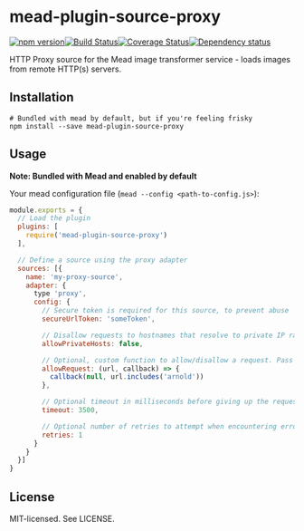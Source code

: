 # mead-plugin-source-proxy

[![npm version](http://img.shields.io/npm/v/mead-plugin-source-proxy.svg?style=flat-square)](http://browsenpm.org/package/mead-plugin-source-proxy)[![Build Status](http://img.shields.io/travis/rexxars/mead-plugin-source-proxy/master.svg?style=flat-square)](https://travis-ci.org/rexxars/mead-plugin-source-proxy)[![Coverage Status](https://img.shields.io/coveralls/rexxars/mead-plugin-source-proxy/master.svg?style=flat-square)](https://coveralls.io/github/rexxars/mead-plugin-source-proxy)[![Dependency status](https://img.shields.io/david/rexxars/mead-plugin-source-proxy.svg?style=flat-square)](https://david-dm.org/rexxars/mead-plugin-source-proxy)

HTTP Proxy source for the Mead image transformer service - loads images from remote HTTP(s) servers.

## Installation

```shell
# Bundled with mead by default, but if you're feeling frisky
npm install --save mead-plugin-source-proxy
```

## Usage

**Note: Bundled with Mead and enabled by default**

Your mead configuration file (`mead --config <path-to-config.js>`):

```js
module.exports = {
  // Load the plugin
  plugins: [
    require('mead-plugin-source-proxy')
  ],

  // Define a source using the proxy adapter
  sources: [{
    name: 'my-proxy-source',
    adapter: {
      type 'proxy',
      config: {
        // Secure token is required for this source, to prevent abuse
        secureUrlToken: 'someToken',

        // Disallow requests to hostnames that resolve to private IP ranges (disallowed by default)
        allowPrivateHosts: false,

        // Optional, custom function to allow/disallow a request. Pass bool as second argument to the callback
        allowRequest: (url, callback) => {
          callback(null, url.includes('arnold'))
        },

        // Optional timeout in milliseconds before giving up the request (default: 7500)
        timeout: 3500,

        // Optional number of retries to attempt when encountering errors, before giving up (default: 3)
        retries: 1
      }
    }
  }]
}
```

## License

MIT-licensed. See LICENSE.
